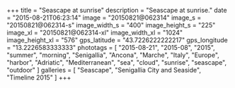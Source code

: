 +++
title = "Seascape at sunrise"
description = "Seascape at sunrise."
date = "2015-08-21T06:23:14"
image = "20150821@062314"
image_s = "20150821@062314-s"
image_width_s = "400"
image_height_s = "225"
image_xl = "20150821@062314-xl"
image_width_xl = "1024"
image_height_xl = "576"
gps_latitude = "43.7226222222217"
gps_longitude = "13.2226583333333"
phototags = [ "2015-08-21", "2015-08", "2015", "summer", "morning", "Senigallia", "Ancona", "Marche", "Italy", "Europe", "harbor", "Adriatic", "Mediterranean", "sea", "cloud", "sunrise", "seascape", "outdoor" ]
galleries = [ "Seascape", "Senigallia City and Seaside", "Timeline 2015" ]
+++
